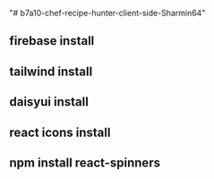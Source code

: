 "# b7a10-chef-recipe-hunter-client-side-Sharmin64"

## firebase install

## tailwind install

## daisyui install

## react icons install

## npm install react-spinners
